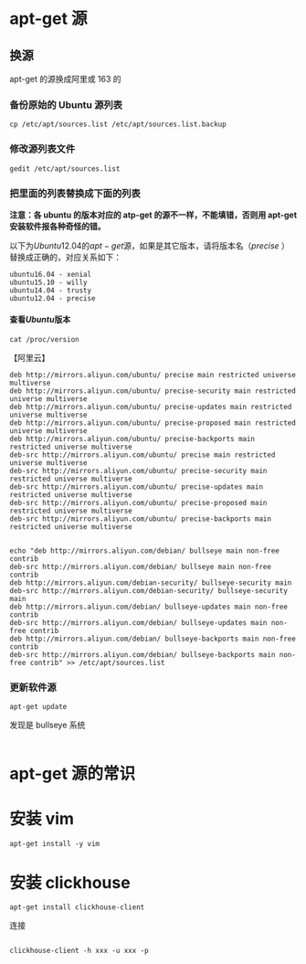 # apt-get 源

## 换源

apt-get 的源换成阿里或 163 的

### 备份原始的 Ubuntu 源列表

```
cp /etc/apt/sources.list /etc/apt/sources.list.backup
```

### 修改源列表文件

```
gedit /etc/apt/sources.list
```

### 把里面的列表替换成下面的列表

**注意：各 ubuntu 的版本对应的 atp-get 的源不一样，不能填错，否则用 apt-get 安装软件报各种奇怪的错。**

以下为$Ubuntu12.04$的$apt-get$源，如果是其它版本，请将版本名（$precise$ ）替换成正确的，对应关系如下：

```
ubuntu16.04 - xenial
ubuntu15.10 - willy
ubuntu14.04 - trusty
ubuntu12.04 - precise
```

#### 查看$Ubuntu$版本

```
cat /proc/version
```

【阿里云】

```
deb http://mirrors.aliyun.com/ubuntu/ precise main restricted universe multiverse
deb http://mirrors.aliyun.com/ubuntu/ precise-security main restricted universe multiverse
deb http://mirrors.aliyun.com/ubuntu/ precise-updates main restricted universe multiverse
deb http://mirrors.aliyun.com/ubuntu/ precise-proposed main restricted universe multiverse
deb http://mirrors.aliyun.com/ubuntu/ precise-backports main restricted universe multiverse
deb-src http://mirrors.aliyun.com/ubuntu/ precise main restricted universe multiverse
deb-src http://mirrors.aliyun.com/ubuntu/ precise-security main restricted universe multiverse
deb-src http://mirrors.aliyun.com/ubuntu/ precise-updates main restricted universe multiverse
deb-src http://mirrors.aliyun.com/ubuntu/ precise-proposed main restricted universe multiverse
deb-src http://mirrors.aliyun.com/ubuntu/ precise-backports main restricted universe multiverse
```

```

echo "deb http://mirrors.aliyun.com/debian/ bullseye main non-free contrib
deb-src http://mirrors.aliyun.com/debian/ bullseye main non-free contrib
deb http://mirrors.aliyun.com/debian-security/ bullseye-security main
deb-src http://mirrors.aliyun.com/debian-security/ bullseye-security main
deb http://mirrors.aliyun.com/debian/ bullseye-updates main non-free contrib
deb-src http://mirrors.aliyun.com/debian/ bullseye-updates main non-free contrib
deb http://mirrors.aliyun.com/debian/ bullseye-backports main non-free contrib
deb-src http://mirrors.aliyun.com/debian/ bullseye-backports main non-free contrib" >> /etc/apt/sources.list
```

### 更新软件源

```
apt-get update
```

发现是 bullseye 系统

```

```

# **apt-get 源的常识**

# 安装 vim

```
apt-get install -y vim
```

# 安装 clickhouse

```
apt-get install clickhouse-client
```

连接

```

clickhouse-client -h xxx -u xxx -p
```
